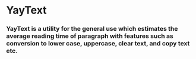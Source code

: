 # YayText


### YayText is a utility for the general use which estimates the average reading time of paragraph with features such as conversion to lower case, uppercase, clear text, and copy text etc.
